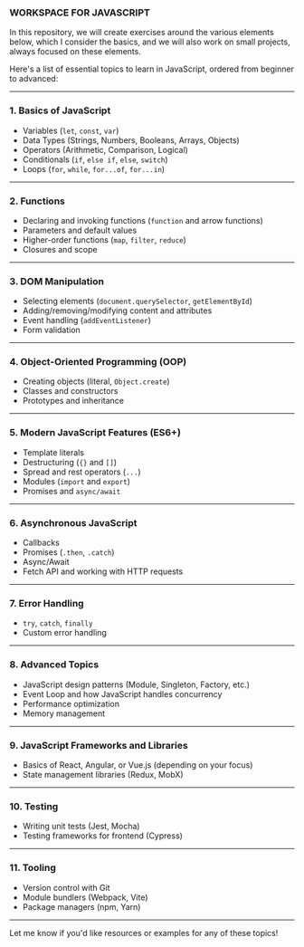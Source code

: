 ### WORKSPACE FOR JAVASCRIPT


In this repository, we will create exercises around the various elements below, which I consider the basics, and we will also work on small projects, always focused on these elements.

Here's a list of essential topics to learn in JavaScript, ordered from beginner to advanced:

---

### **1. Basics of JavaScript**
- Variables (`let`, `const`, `var`)  
- Data Types (Strings, Numbers, Booleans, Arrays, Objects)  
- Operators (Arithmetic, Comparison, Logical)  
- Conditionals (`if`, `else if`, `else`, `switch`)  
- Loops (`for`, `while`, `for...of`, `for...in`)  

---

### **2. Functions**
- Declaring and invoking functions (`function` and arrow functions)  
- Parameters and default values  
- Higher-order functions (`map`, `filter`, `reduce`)  
- Closures and scope  

---

### **3. DOM Manipulation**
- Selecting elements (`document.querySelector`, `getElementById`)  
- Adding/removing/modifying content and attributes  
- Event handling (`addEventListener`)  
- Form validation  

---

### **4. Object-Oriented Programming (OOP)**
- Creating objects (literal, `Object.create`)  
- Classes and constructors  
- Prototypes and inheritance  

---

### **5. Modern JavaScript Features (ES6+)**
- Template literals  
- Destructuring (`{}` and `[]`)  
- Spread and rest operators (`...`)  
- Modules (`import` and `export`)  
- Promises and `async/await`  

---

### **6. Asynchronous JavaScript**
- Callbacks  
- Promises (`.then`, `.catch`)  
- Async/Await  
- Fetch API and working with HTTP requests  

---

### **7. Error Handling**
- `try`, `catch`, `finally`  
- Custom error handling  

---

### **8. Advanced Topics**
- JavaScript design patterns (Module, Singleton, Factory, etc.)  
- Event Loop and how JavaScript handles concurrency  
- Performance optimization  
- Memory management  

---

### **9. JavaScript Frameworks and Libraries**
- Basics of React, Angular, or Vue.js (depending on your focus)  
- State management libraries (Redux, MobX)  

---

### **10. Testing**
- Writing unit tests (Jest, Mocha)  
- Testing frameworks for frontend (Cypress)  

---

### **11. Tooling**
- Version control with Git  
- Module bundlers (Webpack, Vite)  
- Package managers (npm, Yarn)  

---

Let me know if you'd like resources or examples for any of these topics!